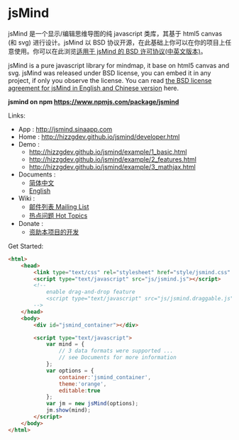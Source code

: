 jsMind
======

jsMind 是一个显示/编辑思维导图的纯 javascript 类库，其基于 html5 canvas (和 svg) 进行设计。jsMind 以 BSD 协议开源，在此基础上你可以在你的项目上任意使用。你可以在此浏览[适用于 jsMind 的 BSD 许可协议(中英文版本)][3]。

jsMind is a pure javascript library for mindmap, it base on html5 canvas and svg. jsMind was released under BSD license, you can embed it in any project, if only you observe the license. You can read [the BSD license agreement for jsMind in English and Chinese version][3] here.

**jsmind on npm https://www.npmjs.com/package/jsmind**

Links:

* App : <http://jsmind.sinaapp.com>
* Home : <http://hizzgdev.github.io/jsmind/developer.html>
* Demo :
  * <http://hizzgdev.github.io/jsmind/example/1_basic.html>
  * <http://hizzgdev.github.io/jsmind/example/2_features.html>
  * <http://hizzgdev.github.io/jsmind/example/3_mathjax.html>
* Documents :
  * [简体中文][1]
  * [English][2]
* Wiki :
  * [邮件列表 Mailing List](../../wiki/MailingList)
  * [热点问题 Hot Topics](../../wiki/HotTopics)
* Donate :
  * [资助本项目的开发][4]

Get Started:

```html
<html>
    <head>
        <link type="text/css" rel="stylesheet" href="style/jsmind.css" />
        <script type="text/javascript" src="js/jsmind.js"></script>
        <!--
            enable drag-and-drop feature
            <script type="text/javascript" src="js/jsmind.draggable.js"></script>
        -->
    </head>
    <body>
        <div id="jsmind_container"></div>

        <script type="text/javascript">
            var mind = {
                // 3 data formats were supported ...
                // see Documents for more information
            };
            var options = {
                container:'jsmind_container',
                theme:'orange',
                editable:true
            };
            var jm = new jsMind(options);
            jm.show(mind);
        </script>
    </body>
</html>
```

[1]:docs/zh/index.md
[2]:docs/en/index.md
[3]:LICENSE
[4]:http://hizzgdev.github.io/jsmind/donate.html
